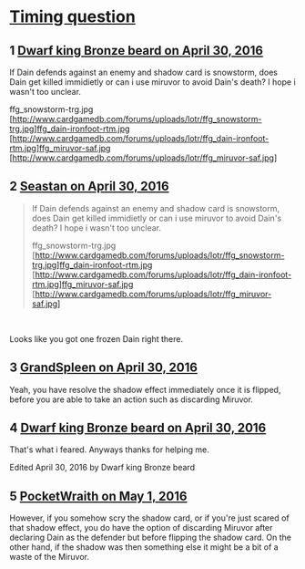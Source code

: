 # [Timing question](https://community.fantasyflightgames.com/topic/218742-timing-question/)

## 1 [Dwarf king Bronze beard on April 30, 2016](https://community.fantasyflightgames.com/topic/218742-timing-question/?do=findComment&comment=2194296)

If Dain defends against an enemy and shadow card is snowstorm, does Dain get killed immidietly or can i use miruvor to avoid Dain's death? I hope i wasn't too unclear.

ffg_snowstorm-trg.jpg [http://www.cardgamedb.com/forums/uploads/lotr/ffg_snowstorm-trg.jpg]ffg_dain-ironfoot-rtm.jpg [http://www.cardgamedb.com/forums/uploads/lotr/ffg_dain-ironfoot-rtm.jpg]ffg_miruvor-saf.jpg [http://www.cardgamedb.com/forums/uploads/lotr/ffg_miruvor-saf.jpg]

## 2 [Seastan on April 30, 2016](https://community.fantasyflightgames.com/topic/218742-timing-question/?do=findComment&comment=2194307)

> If Dain defends against an enemy and shadow card is snowstorm, does Dain get killed immidietly or can i use miruvor to avoid Dain's death? I hope i wasn't too unclear.
> 
> ffg_snowstorm-trg.jpg [http://www.cardgamedb.com/forums/uploads/lotr/ffg_snowstorm-trg.jpg]ffg_dain-ironfoot-rtm.jpg [http://www.cardgamedb.com/forums/uploads/lotr/ffg_dain-ironfoot-rtm.jpg]ffg_miruvor-saf.jpg [http://www.cardgamedb.com/forums/uploads/lotr/ffg_miruvor-saf.jpg]

 

Looks like you got one frozen Dain right there.

## 3 [GrandSpleen on April 30, 2016](https://community.fantasyflightgames.com/topic/218742-timing-question/?do=findComment&comment=2194461)

Yeah, you have resolve the shadow effect immediately once it is flipped, before you are able to take an action such as discarding Miruvor.

## 4 [Dwarf king Bronze beard on April 30, 2016](https://community.fantasyflightgames.com/topic/218742-timing-question/?do=findComment&comment=2194479)

That's what i feared. Anyways thanks for helping me.

Edited April 30, 2016 by Dwarf king Bronze beard

## 5 [PocketWraith on May 1, 2016](https://community.fantasyflightgames.com/topic/218742-timing-question/?do=findComment&comment=2194618)

However, if you somehow scry the shadow card, or if you're just scared of that shadow effect, you do have the option of discarding Miruvor after declaring Dain as the defender but before flipping the shadow card. On the other hand, if the shadow was then something else it might be a bit of a waste of the Miruvor.

